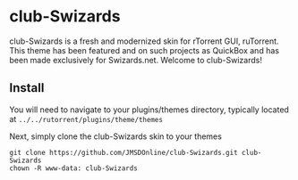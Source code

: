 # club-Swizards
club-Swizards is a fresh and modernized skin for rTorrent GUI, ruTorrent. This theme has been featured and on such projects as QuickBox and has been made exclusively for Swizards.net. Welcome to club-Swizards!

## Install

You will need to navigate to your plugins/themes directory, typically located at ```../../rutorrent/plugins/theme/themes```

Next, simply clone the club-Swizards skin to your themes
```
git clone https://github.com/JMSDOnline/club-Swizards.git club-Swizards
chown -R www-data: club-Swizards
```
